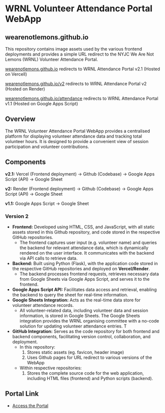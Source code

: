 # WRNL Volunteer Attendance Portal WebApp 

## wearenotlemons.github.io
This repository contains image assets used by the various frontend deployments and provides a simple URL redirect to the NYJC We Are Not Lemons (WRNL) Volunteer Attendance Portal.

[wearenotlemons.github.io](https://wearenotlemons.github.io) redirects to WRNL Attendance Portal v2.1 (Hosted on Vercell)

[wearenotlemons.github.io/v2](https://wearenotlemons.github.io/v2) redirects to WRNL Attendance Portal v2 (Hosted on Render)

[wearenotlemons.github.io/attendance](https://wearenotlemons.github.io/attendance) redirects to WRNL Attendance Portal v1.1 (Hosted on Google Apps Script)

## Overview
The WRNL Volunteer Attendance Portal WebApp provides a centralised platform for displaying volunteer attendance data and tracking total volunteer hours. It is designed to provide a convenient view of session participation and volunteer contributions.

## Components

**v2.1:** Vercel (Frontend deployment) -> Github (Codebase) -> Google Apps Script (API) -> Google Sheet

**v2:** Render (Frontend deployment) -> Github (Codebase) -> Google Apps Script (API) -> Google Sheet

**v1.1:** Google Apps Script -> Google Sheet

### Version 2 
- **Frontend:** Developed using HTML, CSS, and JavaScript, with all static assets stored in this Github repository, and code stored in the respective GitHub repositories.
  - The frontend captures user input (e.g. volunteer name) and queries the backend for relevant attendance data, which is dynamically rendered on the user interface. It communicates with the backend via API calls to retrieve data.
- **Backend:** Built using Python (Flask), with the application code stored in the respective GitHub repositories and deployed on **Vercel/Render**.
  - The backend processes frontend requests, retrieves necessary data from Google Sheets via Google Apps Script, and serves it to the frontend.
- **Google Apps Script API:** Facilitates data access and retrieval, enabling the backend to query the sheet for real-time information.
- **Google Sheets Integration:** Acts as the real-time data store for volunteer attendance records.
  - All volunteer-related data, including volunteer data and session information, is stored in Google Sheets. The Google Sheets integration provides the WRNL organising committee with a no-code solution for updating volunteer attendance entries. T
- **GitHub Integration:** Serves as the code repository for both frontend and backend components, facilitating version control, collaboration, and deployment.
  - In this repository:
    1. Stores static assets (eg. favicon, header image)
    2. Uses Github pages for URL redirect to various versions of the WebApp
  - Within respective repositories:
    1. Stores the complete source code for the web application, including HTML files (frontend) and Python scripts (backend). 

## Portal Link
- [Access the Portal](https://wearenotlemons.github.io)

